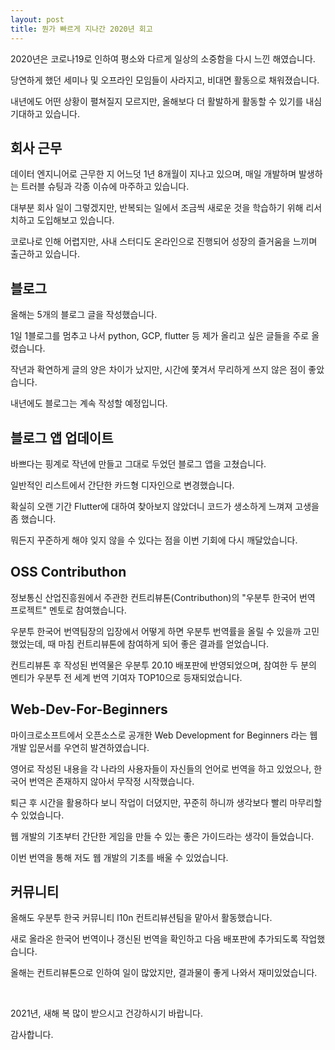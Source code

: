 ```yaml
---
layout: post
title: 뭔가 빠르게 지나간 2020년 회고
---
```


2020년은 코로나19로 인하여 평소와 다르게 일상의 소중함을 다시 느낀 해였습니다.

당연하게 했던 세미나 및 오프라인 모임들이 사라지고, 비대면 활동으로 채워졌습니다.

내년에도 어떤 상황이 펼쳐질지 모르지만, 올해보다 더 활발하게 활동할 수 있기를 내심 기대하고 있습니다.

## 회사 근무

데이터 엔지니어로 근무한 지 어느덧 1년 8개월이 지나고 있으며, 매일 개발하며 발생하는 트러블 슈팅과 각종 이슈에 마주하고 있습니다.

대부분 회사 일이 그렇겠지만, 반복되는 일에서 조금씩 새로운 것을 학습하기 위해 리서치하고 도입해보고 있습니다.

코로나로 인해 어렵지만, 사내 스터디도 온라인으로 진행되어 성장의 즐거움을 느끼며 출근하고 있습니다.

## 블로그

올해는 5개의 블로그 글을 작성했습니다.

1일 1블로그를 멈추고 나서 python, GCP, flutter 등 제가 올리고 싶은 글들을 주로 올렸습니다.

작년과 확연하게 글의 양은 차이가 났지만, 시간에 쫓겨서 무리하게 쓰지 않은 점이 좋았습니다.

내년에도 블로그는 계속 작성할 예정입니다.

## 블로그 앱 업데이트

바쁘다는 핑계로 작년에 만들고 그대로 두었던 블로그 앱을 고쳤습니다.

일반적인 리스트에서 간단한 카드형 디자인으로 변경했습니다.

확실히 오랜 기간 Flutter에 대하여 찾아보지 않았더니 코드가 생소하게 느껴져 고생을 좀 했습니다.

뭐든지 꾸준하게 해야 잊지 않을 수 있다는 점을 이번 기회에 다시 깨달았습니다.

## OSS Contributhon

정보통신 산업진흥원에서 주관한 컨트리뷰톤(Contributhon)의 "우분투 한국어 번역 프로젝트" 멘토로 참여했습니다.

우분투 한국어 번역팀장의 입장에서 어떻게 하면 우분투 번역률을 올릴 수 있을까 고민했었는데, 때 마침 컨트리뷰톤에 참여하게 되어 좋은 결과를 얻었습니다.

컨트리뷰톤 후 작성된 번역물은 우분투 20.10 배포판에 반영되었으며, 참여한 두 분의 멘티가 우분투 전 세계 번역 기여자 TOP10으로 등재되었습니다.

## Web-Dev-For-Beginners

마이크로소프트에서 오픈소스로 공개한 Web Development for Beginners 라는 웹 개발 입문서를 우연히 발견하였습니다.

영어로 작성된 내용을 각 나라의 사용자들이 자신들의 언어로 번역을 하고 있었으나, 한국어 번역은 존재하지 않아서 무작정 시작했습니다.

퇴근 후 시간을 활용하다 보니 작업이 더뎠지만, 꾸준히 하니까 생각보다 빨리 마무리할 수 있었습니다.

웹 개발의 기초부터 간단한 게임을 만들 수 있는 좋은 가이드라는 생각이 들었습니다.

이번 번역을 통해 저도 웹 개발의 기초를 배울 수 있었습니다.

## 커뮤니티

올해도 우분투 한국 커뮤니티 l10n 컨트리뷰션팀을 맡아서 활동했습니다.

새로 올라온 한국어 번역이나 갱신된 번역을 확인하고 다음 배포판에 추가되도록 작업했습니다.

올해는 컨트리뷰톤으로 인하여 일이 많았지만, 결과물이 좋게 나와서 재미있었습니다.
  
<br/>

2021년, 새해 복 많이 받으시고 건강하시기 바랍니다.

감사합니다.